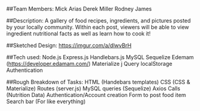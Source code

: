 ##Team Members:
Mick Arias
Derek Miller
Rodney James

##Description:
A gallery of food recipes, ingredients, and pictures posted by your locally community. Within each post, viewers will be able to view ingredient nutritional facts as well as learn how to cook it!

##Sketched Design:
https://imgur.com/a/dlwvBrH

##Tech used:
Node.js
Express.js
Handlebars.js
MySQL
Sequelize
Edemam (https://developer.edamam.com/)
Materialize
j Query
localStorage
Authentication

##Rough Breakdown of Tasks:
HTML (Handebars templates)
CSS (CSS & Materialize)
Routes (server.js)
MySQL queries (Sequelize)
Axios Calls (Nutrition Data)
Authentication/Account creation
Form to post food item
Search bar (For like everything)
